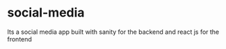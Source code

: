 # social-media
Its a social media app built with sanity for the backend and react js for the frontend

